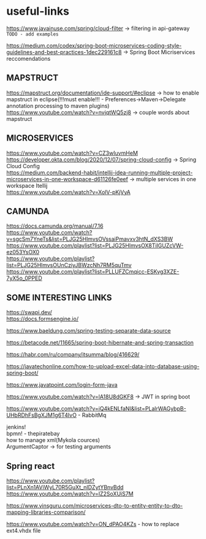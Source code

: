 # useful-links

https://www.javainuse.com/spring/cloud-filter -> filtering in api-gateway `TODO - add examples` </br>

https://medium.com/codex/spring-boot-microservices-coding-style-guidelines-and-best-practices-1dec229161c8 -> Spring Boot Micriservices reccomendations </br>

## MAPSTRUCT
https://mapstruct.org/documentation/ide-support/#eclipse -> how to enable mapstruct in eclipse(!!!must enable!!! - Preferences->Maven->Delegate annotation processing to maven plugins)</br>
https://www.youtube.com/watch?v=nvjqtWQ5zj8 -> couple words about mapstruct



## MICROSERVICES
https://www.youtube.com/watch?v=CZ3wIuvmHeM </br>
https://developer.okta.com/blog/2020/12/07/spring-cloud-config -> Spring Cloud Config </br>
https://medium.com/backend-habit/intellij-idea-running-multiple-project-microservices-in-one-workspace-d61126fe0eef -> multiple services in one workspace Itellij </br>
https://www.youtube.com/watch?v=XolV-pKjVyA </br>

## CAMUNDA

https://docs.camunda.org/manual/7.16 </br>
https://www.youtube.com/watch?v=sgcSm7YneTs&list=PLJG25HlmvsOVssaiPmavxv3htN_dXS3BW </br>
https://www.youtube.com/playlist?list=PLJG25HlmvsOX8TiIGUZcVW-ez053YsOX0 </br>
https://www.youtube.com/playlist?list=PLJG25HlmvsOUnCziyJBWzcNh7RM5quTmv </br>
https://www.youtube.com/playlist?list=PLLUFZCmqicc-ESKvg3XZE-7yX5o_0PPED


## SOME INTERESTING LINKS

https://swapi.dev/ </br>
https://docs.formsengine.io/

https://www.baeldung.com/spring-testing-separate-data-source

https://betacode.net/11665/spring-boot-hibernate-and-spring-transaction

https://habr.com/ru/company/itsumma/blog/416629/

https://javatechonline.com/how-to-upload-excel-data-into-database-using-spring-boot/

https://www.javatpoint.com/login-form-java

https://www.youtube.com/watch?v=lA18U8dGKF8 -> JWT in spring boot

https://www.youtube.com/watch?v=iQ4kENLfaNI&list=PLalrWAGybpB-UHbRDhFsBgXJM1g6T4IvO - RabbitMq </br>

jenkins!</br>
bpmn! - thepiratebay </br>
how to manage xml(Mykola cources)</br>
ArgumentCaptor -> for testing arguments 

## Spring react

https://www.youtube.com/playlist?list=PLnXn1AViWyL70R5GuXt_nIDZytYBnvBdd </br>
https://www.youtube.com/watch?v=IZ2SoXUiS7M </br>

https://www.vinsguru.com/microservices-dto-to-entity-entity-to-dto-mapping-libraries-comparison/ </br>


https://www.youtube.com/watch?v=ON_dPAO4KZs  - how to replace ext4.vhdx file


